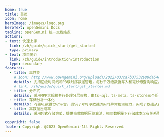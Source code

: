 ```yaml
---
home: true
title: 首页
icon: home
heroImage: /images/logo.png
heroText: openGemini Docs
tagline: openGemini 统一文档站点
actions:
- text: 快速上手
  link: /zh/guide/quick_start/get_started
  type: primary
- text: 项目简介
  link: /zh/guide/introduction/introduction
  type: secondary
features:
  - title: 高性能
    # icon: http://www.opengemini.org/uploads/2022/03/ca7b37532e80da54c9df4812c793b72a.png
    details: 支持亿级时间线和PB级时序数据管理，每秒千万级数据写入和毫秒级查询响应，相比InfluxDB，简单查询性能提升2-5倍，复杂查询性能提升60倍
    # link: /zh/guide/quick_start/get_started.md
  - title: 分布式
    details: 采用MPP大规模并行处理分层架构，由ts-sql、ts-meta、ts-store三个组件组成，各组件可独立扩展，支持100+节点的大规模集群部署
  - title: 存储分析一体化
    details: 内置AI数据分析平台，提供了对时序数据的实时异常检测能力，实现了数据从存储到分析完整的闭环管理。
  - title: 高数据压缩率
    details: 采用列式存储方式，提供高效数据压缩算法，相同数据量下存储成本仅有关系型数据库的1/20，NoSQL的1/10

copyright: false
footer: Copyright @2023 OpenGemini-All Rights Reserved.
---
```


